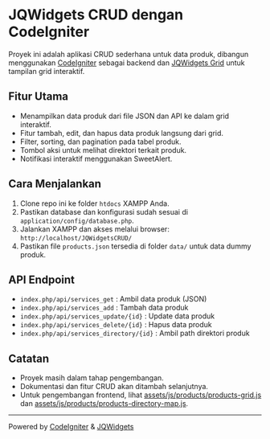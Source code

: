 # JQWidgets CRUD dengan CodeIgniter

Proyek ini adalah aplikasi CRUD sederhana untuk data produk, dibangun menggunakan [CodeIgniter](https://codeigniter.com/) sebagai backend dan [JQWidgets Grid](https://www.jqwidgets.com/) untuk tampilan grid interaktif.

## Fitur Utama

- Menampilkan data produk dari file JSON dan API ke dalam grid interaktif.
- Fitur tambah, edit, dan hapus data produk langsung dari grid.
- Filter, sorting, dan pagination pada tabel produk.
- Tombol aksi untuk melihat direktori terkait produk.
- Notifikasi interaktif menggunakan SweetAlert.

## Cara Menjalankan

1. Clone repo ini ke folder `htdocs` XAMPP Anda.
2. Pastikan database dan konfigurasi sudah sesuai di `application/config/database.php`.
3. Jalankan XAMPP dan akses melalui browser:  
   `http://localhost/JQWidgetsCRUD/`
4. Pastikan file `products.json` tersedia di folder `data/` untuk data dummy produk.

## API Endpoint

- `index.php/api/services_get` : Ambil data produk (JSON)
- `index.php/api/services_add` : Tambah data produk
- `index.php/api/services_update/{id}` : Update data produk
- `index.php/api/services_delete/{id}` : Hapus data produk
- `index.php/api/services_directory/{id}` : Ambil path direktori produk

## Catatan

- Proyek masih dalam tahap pengembangan.
- Dokumentasi dan fitur CRUD akan ditambah selanjutnya.
- Untuk pengembangan frontend, lihat [assets/js/products/products-grid.js](assets/js/products/products-grid.js) dan [assets/js/products/products-directory-map.js](assets/js/products/products-directory-map.js).

---

Powered by [CodeIgniter](https://codeigniter.com/) & [JQWidgets](https://www.jqwidgets.com/)
